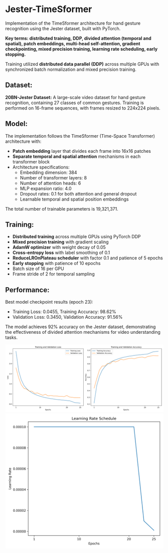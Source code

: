 # Jester-TimeSformer
Implementation of the TimeSformer architecture for hand gesture recognition using the Jester dataset, built with PyTorch.

**Key terms: distributed training, DDP, divided attention (temporal and spatial), patch embeddings, multi-head self-attention, gradient checkpointing, mixed precision training, learning rate scheduling, early stopping.**

Training utilized **distributed data parallel (DDP)** across multiple GPUs with synchronized batch normalization and mixed precision training.

## Dataset:
**20BN-Jester Dataset:** A large-scale video dataset for hand gesture recognition, containing 27 classes of common gestures. Training is performed on 16-frame sequences, with frames resized to 224x224 pixels.

## Model:
The implementation follows the TimeSformer (Time-Space Transformer) architecture with:
- **Patch embedding** layer that divides each frame into 16x16 patches
- **Separate temporal and spatial attention** mechanisms in each transformer block
- Architecture specifications:
  - Embedding dimension: 384
  - Number of transformer layers: 8
  - Number of attention heads: 6
  - MLP expansion ratio: 4.0
  - Dropout rates: 0.1 for both attention and general dropout
  - Learnable temporal and spatial position embeddings

The total number of trainable parameters is 19,321,371.

## Training:
- **Distributed training** across multiple GPUs using PyTorch DDP
- **Mixed precision training** with gradient scaling
- **AdamW optimizer** with weight decay of 0.05
- **Cross-entropy loss** with label smoothing of 0.1
- **ReduceLROnPlateau scheduler** with factor 0.1 and patience of 5 epochs
- **Early stopping** with patience of 10 epochs
- Batch size of 16 per GPU
- Frame stride of 2 for temporal sampling

## Performance:
Best model checkpoint results (epoch 23):
- Training Loss: 0.0455, Training Accuracy: 98.62%
- Validation Loss: 0.3450, Validation Accuracy: 91.56%

The model achieves 92% accuracy on the Jester dataset, demonstrating the effectiveness of divided attention mechanisms for video understanding tasks.

![Training Metrics](metrics_plot.png "Training and Validation Metrics")
![Learning Rate Schedule](lr_plot.png "Learning Rate Schedule")